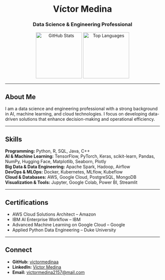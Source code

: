 <h1 align="center">Víctor Medina</h1>
<h3 align="center">Data Science & Engineering Professional</h3>

<div align="center">
  <img src="https://github-readme-stats.vercel.app/api?username=victormedinaa&show_icons=true&theme=dracula" height="150" alt="GitHub Stats" />
  <img src="https://github-readme-stats.vercel.app/api/top-langs?username=victormedinaa&layout=compact&theme=dracula" height="150" alt="Top Languages" />
</div>

---

## About Me

I am a data science and engineering professional with a strong background in AI, machine learning, and cloud technologies. I focus on developing data-driven solutions that enhance decision-making and operational efficiency.

---

## Skills

**Programming:** Python, R, SQL, Java, C++  
**AI & Machine Learning:** TensorFlow, PyTorch, Keras, scikit-learn, Pandas, NumPy, Hugging Face, Matplotlib, Seaborn, Plotly  
**Big Data & Data Engineering:** Apache Spark, Hadoop, Airflow  
**DevOps & MLOps:** Docker, Kubernetes, MLflow, Kubeflow  
**Cloud & Databases:** AWS, Google Cloud, PostgreSQL, MongoDB  
**Visualization & Tools:** Jupyter, Google Colab, Power BI, Streamlit

---

## Certifications

- AWS Cloud Solutions Architect – Amazon
- IBM AI Enterprise Workflow – IBM
- Advanced Machine Learning on Google Cloud – Google
- Applied Python Data Engineering – Duke University

---

## Connect

- **GitHub:** [victormedinaa](https://github.com/victormedinaa)  
- **LinkedIn:** [Víctor Medina](https://www.linkedin.com/in/victor-medina-morales/)  
- **Email:** [victormedina2157@mail.com](mailto:victormedina2157@mail.com)
